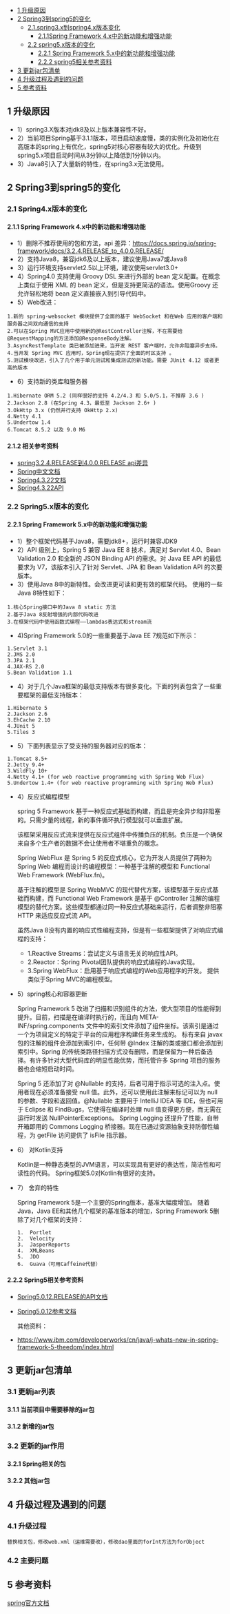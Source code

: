 <!-- GFM-TOC -->
* [1 升级原因](#1-升级原因)
* [2 Spring3到spring5的变化](#2-Spring3到spring5的变化)
    * [2.1.spring3.x到spring4.x版本变化](#21-Spring3x到spring4x版本变化)
        * [2.1.1Spring Framework 4.x中的新功能和增强功能](#211-Spring-Framework-4x中的新功能和增强功能)
    * [2.2 spring5.x版本的变化](22-Spring5x版本的变化)
        * [2.2.1 Spring Framework 5.x中的新功能和增强功能](#221-Spring-Framework-5x中的新功能和增强功能)
        * [2.2.2 spring5相关参考资料](#222-spring5相关参考资料)
* [3 更新jar包清单](#3-更新jar包清单)
* [4 升级过程及遇到的问题](#4-升级过程及遇到的问题)
* [5 参考资料](#5-参考资料)
<!-- GFM-TOC -->

## 1 升级原因
- 1）spring3.X版本对jdk8及以上版本兼容性不好。
- 2）当前项目Spring基于3.1.1版本，项目启动速度慢，类的实例化及初始化在高版本的spring上有优化，spring5对核心容器有较大的优化。升级到spring5.x项目启动时间从3分钟以上降低到1分钟以内。
- 3）Java8引入了大量新的特性，在spring3.x无法使用。
## 2 Spring3到spring5的变化
### 2.1 Spring4.x版本的变化
#### 2.1.1 Spring Framework 4.x中的新功能和增强功能
- 1）删除不推荐使用的包和方法，api 差异：https://docs.spring.io/spring-framework/docs/3.2.4.RELEASE_to_4.0.0.RELEASE/
- 2）支持Java8，兼容jdk6及以上版本，建议使用Java7或Java8
- 3）运行环境支持servlet2.5以上环境，建议使用servlet3.0+
- 4）Spring4.0 支持使用 Groovy DSL 来进行外部的 bean 定义配置。在概念上类似于使用 XML 的 bean 定义，但是支持更简洁的语法。使用Groovy 还允许轻松地将 bean 定义直接嵌入到引导代码中。
- 5）Web改进：
```
1.新的 spring-websocket 模块提供了全面的基于 WebSocket 和在Web 应用的客户端和服务器之间双向通信的支持
2.可以在Spring MVC应用中使用新的@RestController注解，不在需要给@RequestMapping的方法添加@ResponseBody注解。
3.AsyncRestTemplate 类已被添加进来，当开发 REST 客户端时，允许非阻塞异步支持。
4.当开发 Spring MVC 应用时，Spring现在提供了全面的时区支持 。
5.测试模块改进，引入了几个用于单元测试和集成测试的新功能。需要 JUnit 4.12 或者更高的版本
```
- 6）支持新的类库和服务器
```
1.Hibernate ORM 5.2 (同样很好的支持 4.2/4.3 和 5.0/5.1，不推荐 3.6 )
2.Jackson 2.8 (在Spring 4.3，最低至 Jackson 2.6+ )
3.OkHttp 3.x (仍然并行支持 OkHttp 2.x)
4.Netty 4.1
5.Undertow 1.4
6.Tomcat 8.5.2 以及 9.0 M6
```
#### 2.1.2 相关参考资料
- [spring3.2.4.RELEASE到4.0.0.RELEASE api差异](https://docs.spring.io/spring-framework/docs/3.2.4.RELEASE_to_4.0.0.RELEASE/)
- [Spring中文文档](http://blog.didispace.com/books/spring-framework-4-reference/)
- [Spring4.3.22文档](https://docs.spring.io/spring/docs/4.3.22.RELEASE/spring-framework-reference/htmlsingle/)
- [Spring4.3.22API](https://docs.spring.io/spring/docs/4.3.22.RELEASE/javadoc-api/)

### 2.2 Spring5.x版本的变化
#### 2.2.1 Spring Framework 5.x中的新功能和增强功能
- 1）整个框架代码基于Java8，需要jdk8+，运行时兼容JDK9
- 2）API 级别上，Spring 5 兼容 Java EE 8 技术，满足对 Servlet 4.0、Bean Validation 2.0 和全新的 JSON Binding API 的需求。对 Java EE API 的最低要求为 V7，该版本引入了针对 Servlet、JPA 和 Bean Validation API 的次要版本。
- 3）使用Java 8中的新特性。会改进更可读和更有效的框架代码。 使用的一些Java 8特性如下：
```
1.核心Spring接口中的Java 8 static 方法
2.基于Java 8反射增强的内部代码改进
3.在框架代码中使用函数式编程——lambdas表达式和stream流
```
- 4)Spring Framework 5.0的一些重要基于Java EE 7规范如下所示：
```
1.Servlet 3.1
2.JMS 2.0
3.JPA 2.1
4.JAX-RS 2.0
5.Bean Validation 1.1
```
- 4）对于几个Java框架的最低支持版本有很多变化。下面的列表包含了一些重要框架的最低支持版本：
```
1.Hibernate 5
2.Jackson 2.6
3.EhCache 2.10
4.JUnit 5
5.Tiles 3
```
- 5）下面列表显示了受支持的服务器对应的版本：
```
1.Tomcat 8.5+
2.Jetty 9.4+
3.WildFly 10+
4.Netty 4.1+ (for web reactive programming with Spring Web Flux)
5.Undertow 1.4+ (for web reactive programming with Spring Web Flux)
```
- 4）反应式编程模型

    spring 5 Framework 基于一种反应式基础而构建，而且是完全异步和非阻塞的。只需少量的线程，新的事件循环执行模型就可以垂直扩展。

    该框架采用反应式流来提供在反应式组件中传播负压的机制。负压是一个确保来自多个生产者的数据不会让使用者不堪重负的概念。

    Spring WebFlux 是 Spring 5 的反应式核心，它为开发人员提供了两种为 Spring Web 编程而设计的编程模型：一种基于注解的模型和 Functional Web Framework (WebFlux.fn)。

    基于注解的模型是 Spring WebMVC 的现代替代方案，该模型基于反应式基础而构建，而 Functional Web Framework 是基于 @Controller 注解的编程模型的替代方案。这些模型都通过同一种反应式基础来运行，后者调整非阻塞 HTTP 来适应反应式流 API。

    虽然Java 8没有内置的响应式性编程支持，但是有一些框架提供了对响应式编程的支持：
    - 1.Reactive Streams：尝试定义与语言无关的响应性API。
	- 2.Reactor：Spring Pivotal团队提供的响应式编程的Java实现。
	- 3.Spring WebFlux：启用基于响应式编程的Web应用程序的开发。 提供类似于Spring MVC的编程模型。
- 5）spring核心和容器更新

    Spring Framework 5 改进了扫描和识别组件的方法，使大型项目的性能得到提升。目前，扫描是在编译时执行的，而且向 META-INF/spring.components 文件中的索引文件添加了组件坐标。该索引是通过一个为项目定义的特定于平台的应用程序构建任务来生成的。
标有来自 javax 包的注解的组件会添加到索引中，任何带 @Index 注解的类或接口都会添加到索引中。Spring 的传统类路径扫描方式没有删除，而是保留为一种后备选择。有许多针对大型代码库的明显性能优势，而托管许多 Spring 项目的服务器也会缩短启动时间。
    
    Spring 5 还添加了对 @Nullable 的支持，后者可用于指示可选的注入点。使用者现在必须准备接受 null 值。此外，还可以使用此注解来标记可以为 null 的参数、字段和返回值。@Nullable 主要用于 IntelliJ IDEA 等 IDE，但也可用于 Eclipse 和 FindBugs，它使得在编译时处理 null 值变得更方便，而无需在运行时发送 NullPointerExceptions。
Spring Logging 还提升了性能，自带开箱即用的 Commons Logging 桥接器。现在已通过资源抽象支持防御性编程，为 getFile 访问提供了 isFile 指示器。

- 6） 对Kotlin支持

    Kotlin是一种静态类型的JVM语言，可以实现具有更好的表达性，简洁性和可读性的代码。 Spring框架5.0对Kotlin有很好的支持。
- 7） 舍弃的特性

    Spring Framework 5是一个主要的Spring版本，基准大幅度增加。 随着Java，Java EE和其他几个框架的基准版本的增加，Spring Framework 5删除了对几个框架的支持：
    ```
    1.	Portlet
    2.	Velocity
    3.	JasperReports
    4.	XMLBeans
    5.	JDO
    6.	Guava（可用Caffeine代替）
    ```
#### 2.2.2 Spring5相关参考资料
- [Spring5.0.12.RELEASE的API文档](https://docs.spring.io/spring/docs/5.0.12.RELEASE/javadoc-api/)
- [Spring5.0.12参考文档](https://docs.spring.io/spring/docs/5.0.12.RELEASE/spring-framework-reference/)

    其他资料：

- https://www.ibm.com/developerworks/cn/java/j-whats-new-in-spring-framework-5-theedom/index.html

## 3 更新jar包清单

### 3.1 更新jar列表
#### 3.1.1 当前项目中需要移除的jar包
#### 3.1.2 新增的jar包

### 3.2 更新的jar作用
#### 3.2.1 Spring相关的包
#### 3.2.2 其他jar包

## 4 升级过程及遇到的问题
### 4.1 升级过程
    替换相关包，修改web.xml（运维需要改），修改dao里面的forInt方法为forObject

### 4.2 主要问题

## 5 参考资料

[spring官方文档](https://spring.io/projects/spring-framework#learn)





